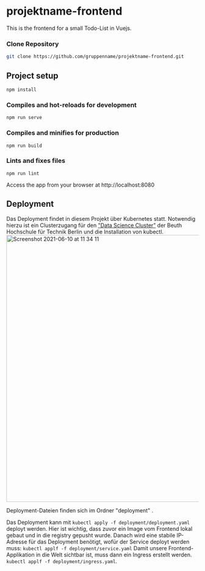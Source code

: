 # projektname-frontend
This is the frontend for a small Todo-List in Vuejs.
### Clone Repository

```bash
git clone https://github.com/gruppenname/projektname-frontend.git

```
## Project setup
```
npm install
```

### Compiles and hot-reloads for development
```
npm run serve
```

### Compiles and minifies for production
```
npm run build
```

### Lints and fixes files
```
npm run lint
```
Access the app from your browser at http://localhost:8080


## Deployment
Das Deployment findet in diesem Projekt über Kubernetes statt. Notwendig hierzu ist ein Clusterzugang für den ["Data Science Cluster"](https://labor.beuth-hochschule.de/ris/data-science-cluster/) der Beuth Hochschule für Technik Berlin und die Installation von kubectl.
<img width="700" alt="Screenshot 2021-06-10 at 11 34 11" src="https://user-images.githubusercontent.com/53577336/121501742-caaa9900-c9df-11eb-8a22-1a11a3fa212f.png">

Deployment-Dateien finden sich im Ordner "deployment" .


Das Deployment kann mit `kubectl apply -f deployment/deployment.yaml` deployt werden. Hier ist wichtig, dass zuvor ein Image vom Frontend lokal gebaut und in die registry gepusht wurde.
Danach wird eine stabile IP-Adresse für das Deployment benötigt, wofür der Service deployt werden muss: `kubectl applf -f deployment/service.yaml`
Damit unsere Frontend-Applikation in die Welt sichtbar ist, muss dann ein Ingress erstellt werden. `kubectl applf -f deployment/ingress.yaml`. 
